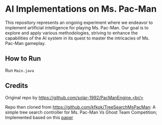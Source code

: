 # **AI Implementations on Ms. Pac-Man**

This repository represents an ongoing experiment where we endeavor to implement artificial intelligence for playing Ms. Pac-Man. Our goal is to explore and apply various methodologies, striving to enhance the capabilities of the AI system in its quest to master the intricacies of Ms. Pac-Man gameplay. 


## **How to Run**
Run `Main.java`


## **Credits**

Original repo by https://github.com/solar-1992/PacManEngine.<br/>

Repo then cloned from https://github.com/kfkok/TreeSearchMsPacMan: A simple tree search controller for Ms. Pac-Man Vs Ghost Team Competition; Implemented based on this [paper](https://www.researchgate.net/publication/221157530_A_simple_tree_search_method_for_playing_Ms_Pac-Man)
